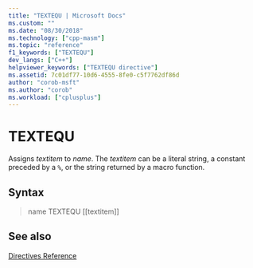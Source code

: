 ```yaml
---
title: "TEXTEQU | Microsoft Docs"
ms.custom: ""
ms.date: "08/30/2018"
ms.technology: ["cpp-masm"]
ms.topic: "reference"
f1_keywords: ["TEXTEQU"]
dev_langs: ["C++"]
helpviewer_keywords: ["TEXTEQU directive"]
ms.assetid: 7c01df77-10d6-4555-8fe0-c5f7762df86d
author: "corob-msft"
ms.author: "corob"
ms.workload: ["cplusplus"]
---
```

# TEXTEQU

Assigns *textitem* to *name*. The *textitem* can be a literal string, a constant preceded by a `%`, or the string returned by a macro function.

## Syntax

> name TEXTEQU [[textitem]]

## See also

[Directives Reference](../../assembler/masm/directives-reference.md)<br/>
